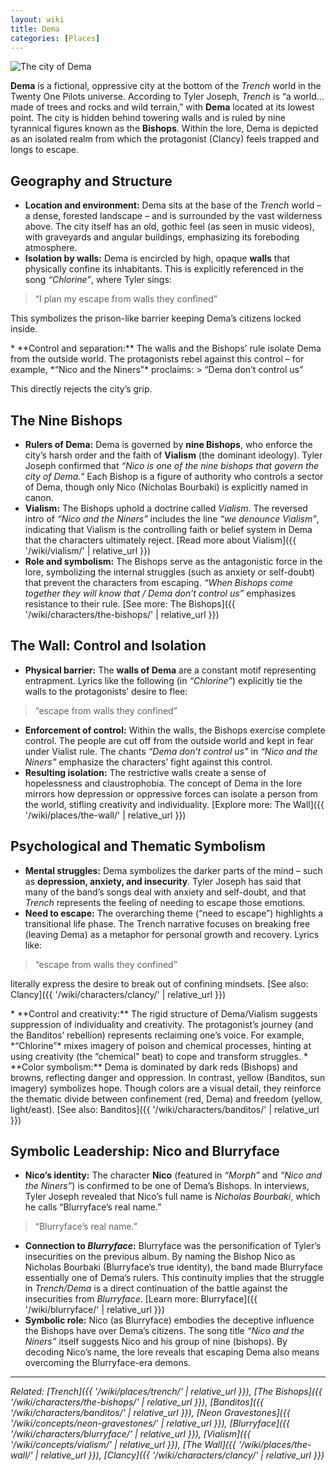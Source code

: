 ```yaml
---
layout: wiki
title: Dema
categories: [Places]
---
```


![The city of Dema](https://i.pinimg.com/originals/00/60/5b/00605b50551ff175819019ed8c311d53.jpg)

**Dema** is a fictional, oppressive city at the bottom of the *Trench* world in the Twenty One Pilots universe. According to Tyler Joseph, *Trench* is “a world… made of trees and rocks and wild terrain,” with **Dema** located at its lowest point. The city is hidden behind towering walls and is ruled by nine tyrannical figures known as the **Bishops**. Within the lore, Dema is depicted as an isolated realm from which the protagonist (Clancy) feels trapped and longs to escape.

## <span class="tape-accent-yellow">Geography and Structure</span>

* **Location and environment:** Dema sits at the base of the *Trench* world – a dense, forested landscape – and is surrounded by the vast wilderness above. The city itself has an old, gothic feel (as seen in music videos), with graveyards and angular buildings, emphasizing its foreboding atmosphere.
* **Isolation by walls:** Dema is encircled by high, opaque **walls** that physically confine its inhabitants. This is explicitly referenced in the song *“Chlorine”*, where Tyler sings:
> “I plan my escape from walls they confined”
<p class="quote-attribution"> This symbolizes the prison-like barrier keeping Dema’s citizens locked inside. </p>
* **Control and separation:** The walls and the Bishops’ rule isolate Dema from the outside world. The protagonists rebel against this control – for example, *“Nico and the Niners”* proclaims:
> “Dema don’t control us”
<p class="quote-attribution"> This directly rejects the city’s grip. </p>

## <span class="tape-accent-red">The Nine Bishops</span>

* **Rulers of Dema:** Dema is governed by **nine Bishops**, who enforce the city’s harsh order and the faith of **Vialism** (the dominant ideology). Tyler Joseph confirmed that *“Nico is one of the nine bishops that govern the city of Dema.”* Each Bishop is a figure of authority who controls a sector of Dema, though only Nico (Nicholas Bourbaki) is explicitly named in canon.
* **Vialism:** The Bishops uphold a doctrine called *Vialism*. The reversed intro of *“Nico and the Niners”* includes the line *“we denounce Vialism”*, indicating that Vialism is the controlling faith or belief system in Dema that the characters ultimately reject. \[Read more about Vialism]\({{ '/wiki/vialism/' | relative\_url }})
* **Role and symbolism:** The Bishops serve as the antagonistic force in the lore, symbolizing the internal struggles (such as anxiety or self-doubt) that prevent the characters from escaping. *“When Bishops come together they will know that / Dema don’t control us”* emphasizes resistance to their rule. [See more: The Bishops]({{ '/wiki/characters/the-bishops/' | relative_url }})

## <span class="tape-accent-yellow">The Wall: Control and Isolation</span>

* **Physical barrier:** The **walls of Dema** are a constant motif representing entrapment. Lyrics like the following (in *“Chlorine”*) explicitly tie the walls to the protagonists’ desire to flee:
> “escape from walls they confined”
* **Enforcement of control:** Within the walls, the Bishops exercise complete control. The people are cut off from the outside world and kept in fear under Vialist rule. The chants *“Dema don’t control us”* in *“Nico and the Niners”* emphasize the characters’ fight against this control.
* **Resulting isolation:** The restrictive walls create a sense of hopelessness and claustrophobia. The concept of Dema in the lore mirrors how depression or oppressive forces can isolate a person from the world, stifling creativity and individuality. [Explore more: The Wall]({{ '/wiki/places/the-wall/' | relative_url }})

## <span class="tape-accent-yellow">Psychological and Thematic Symbolism</span>

* **Mental struggles:** Dema symbolizes the darker parts of the mind – such as **depression, anxiety, and insecurity**. Tyler Joseph has said that many of the band’s songs deal with anxiety and self-doubt, and that *Trench* represents the feeling of needing to escape those emotions.
* **Need to escape:** The overarching theme (“need to escape”) highlights a transitional life phase. The Trench narrative focuses on breaking free (leaving Dema) as a metaphor for personal growth and recovery. Lyrics like:
> “escape from walls they confined”
<p class="quote-attribution">
literally express the desire to break out of confining mindsets. [See also: Clancy]({{ '/wiki/characters/clancy/' | relative_url }})</p>
* **Control and creativity:** The rigid structure of Dema/Vialism suggests suppression of individuality and creativity. The protagonist’s journey (and the Banditos’ rebellion) represents reclaiming one’s voice. For example, *“Chlorine”* mixes imagery of poison and chemical processes, hinting at using creativity (the “chemical” beat) to cope and transform struggles.
* **Color symbolism:** Dema is dominated by dark reds (Bishops) and browns, reflecting danger and oppression. In contrast, yellow (Banditos, sun imagery) symbolizes hope. Though colors are a visual detail, they reinforce the thematic divide between confinement (red, Dema) and freedom (yellow, light/east). [See also: Banditos]({{ '/wiki/characters/banditos/' | relative_url }})

## <span class="tape-accent-red">Symbolic Leadership: Nico and Blurryface</span>

* **Nico’s identity:** The character **Nico** (featured in *“Morph”* and *“Nico and the Niners”*) is confirmed to be one of Dema’s Bishops. In interviews, Tyler Joseph revealed that Nico’s full name is *Nicholas Bourbaki*, which he calls “Blurryface’s real name.”
> “Blurryface’s real name.”
* **Connection to *Blurryface*:** Blurryface was the personification of Tyler’s insecurities on the previous album. By naming the Bishop Nico as Nicholas Bourbaki (Blurryface’s true identity), the band made Blurryface essentially one of Dema’s rulers. This continuity implies that the struggle in *Trench/Dema* is a direct continuation of the battle against the insecurities from *Blurryface*. [Learn more: Blurryface]({{ '/wiki/blurryface/' | relative_url }})
* **Symbolic role:** Nico (as Blurryface) embodies the deceptive influence the Bishops have over Dema’s citizens. The song title *“Nico and the Niners”* itself suggests Nico and his group of nine (bishops). By decoding Nico’s name, the lore reveals that escaping Dema also means overcoming the Blurryface-era demons.

---

*Related: [Trench]({{ '/wiki/places/trench/' | relative_url }}), [The Bishops]({{ '/wiki/characters/the-bishops/' | relative_url }}), [Banditos]({{ '/wiki/characters/banditos/' | relative_url }}), [Neon Gravestones]({{ '/wiki/concepts/neon-gravestones/' | relative_url }}), [Blurryface]({{ '/wiki/characters/blurryface/' | relative_url }}), [Vialism]({{ '/wiki/concepts/vialism/' | relative_url }}), [The Wall]({{ '/wiki/places/the-wall/' | relative_url }}), [Clancy]({{ '/wiki/characters/clancy/' | relative_url }})*
